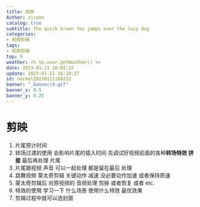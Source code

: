 ```yaml
---
title: 剪映
Author: zirpon
catalog: true
subtitle: The quick brown fox jumps over the lazy dog
categories:
- 视频剪辑
tags: 
- 视频剪辑
top: 9
weather: <% tp.user.getWeather() %>
date: 2023-01-11 16:02:22
update: 2023-01-11 16:10:27
id: normal20230111160222
banner: "_banner/4.gif"
banner_x: 0.5
banner_y: 0.25
---
```


# 剪映

1. 片尾预计时间 
2. 转场过渡的使用 会影响片尾的插入时间 先调试好视频前面的各种**转场特效** **拼接** 最后再处理 片尾 
3. 片尾跟视频 声音 可以一起处理 都是留在最后 处理
4. 跳舞视频 蒙太奇剪辑 关键动作 减速 没必要动作加速 或者保持原速
5. 蒙太奇剪辑后 对原视频的 音频处理 剪掉 或者恢复 或者 etc.
6. 特效的使用 学习一下 什么场景 使用什么特效 最优效果
7. 剪辑过程中就可以选封面